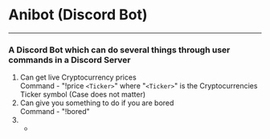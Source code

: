 # Anibot (Discord Bot)
---
### A Discord Bot which can do several things through user commands in a Discord Server
1. Can get live Cryptocurrency prices<br/>
Command - "!price `<Ticker>`" where "`<Ticker>`" is the Cryptocurrencies Ticker symbol (Case does not matter)<br/>
2. Can give you something to do if you are bored<br/>
Command - "!bored"<br/>
3. - <br/>
